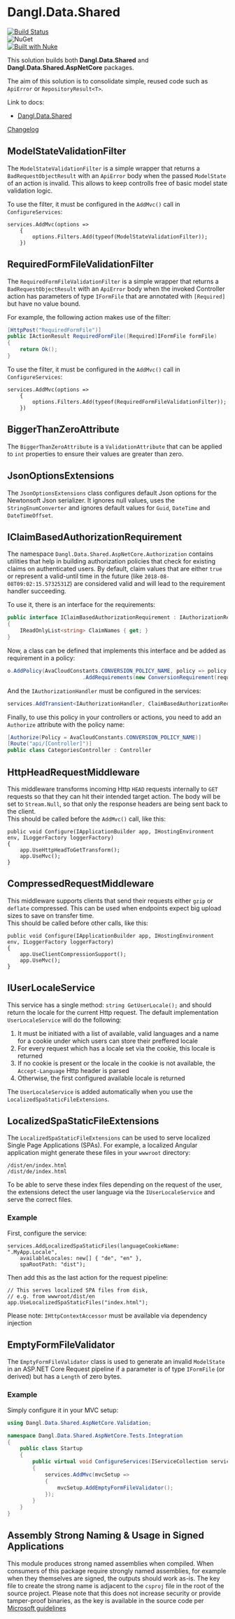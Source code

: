 # Dangl.Data.Shared
[![Build Status](https://jenkins.dangl.me/buildStatus/icon?job=Dangl.Data.Shared/develop)](https://jenkins.dangl.me/job/Dangl.Data.Shared/)  
![NuGet](https://img.shields.io/nuget/v/Dangl.Data.Shared.svg)  
[![Built with Nuke](http://nuke.build/rounded)](https://www.nuke.build)

This solution builds both **Dangl.Data.Shared** and **Dangl.Data.Shared.AspNetCore** packages.

The aim of this solution is to consolidate simple, reused code such as `ApiError` or `RepositoryResult<T>`.

Link to docs:
  * [Dangl.Data.Shared](https://docs.dangl-it.com/Projects/Dangl.Data.Shared)

[Changelog](./CHANGELOG.md)

## ModelStateValidationFilter
The `ModelStateValidationFilter` is a simple wrapper that returns a `BadRequestObjectResult` with an `ApiError` body when the passed `ModelState`
of an action is invalid. This allows to keep controlls free of basic model state validation logic.

To use the filter, it must be configured in the `AddMvc()` call in `ConfigureServices`:

    services.AddMvc(options =>
        {
            options.Filters.Add(typeof(ModelStateValidationFilter));
        })

## RequiredFormFileValidationFilter
The `RequiredFormFileValidationFilter` is a simple wrapper that returns a `BadRequestObjectResult` with an `ApiError` body when the invoked
Controller action has parameters of type `IFormFile` that are annotated with `[Required]` but have no value bound.

For example, the following action makes use of the filter:

```csharp
[HttpPost("RequiredFormFile")]
public IActionResult RequiredFormFile([Required]IFormFile formFile)
{
    return Ok();
}
```

To use the filter, it must be configured in the `AddMvc()` call in `ConfigureServices`:

    services.AddMvc(options =>
        {
            options.Filters.Add(typeof(RequiredFormFileValidationFilter));
        })

## BiggerThanZeroAttribute

The `BiggerThanZeroAttribute` is a `ValidationAttribute` that can be applied to `int` properties to ensure their values are greater than zero.

## JsonOptionsExtensions

The `JsonOptionsExtensions` class configures default Json options for the Newtonsoft Json serializer.
It ignores null values, uses the `StringEnumConverter` and ignores default values for `Guid`, `DateTime`
and `DateTimeOffset`.

## IClaimBasedAuthorizationRequirement

The namespace `Dangl.Data.Shared.AspNetCore.Authorization` contains utilities that help in building authorization policies that
check for existing claims on authenticated users. By default, claim values that are either `true` or represent a valid-until time in
the future (like `2018-08-08T09:02:15.5732531Z`) are considered valid and will lead to the requirement handler succeeding.

To use it, there is an interface for the requirements:

```csharp
public interface IClaimBasedAuthorizationRequirement : IAuthorizationRequirement
{
    IReadOnlyList<string> ClaimNames { get; }
}
```

Now, a class can be defined that implements this interface and be added as requirement in a policy:

```csharp
o.AddPolicy(AvaCloudConstants.CONVERSION_POLICY_NAME, policy => policy
                        .AddRequirements(new ConversionRequirement(requiredUserClaim, requiredClientClaim)));
```

And the `IAuthorizationHandler` must be configured in the services:

```csharp
services.AddTransient<IAuthorizationHandler, ClaimBasedAuthorizationRequirementHandler<ConversionRequirement>>();
```

Finally, to use this policy in your controllers or actions, you need to add an `Authorize` attribute with the policy name:

```csharp
[Authorize(Policy = AvaCloudConstants.CONVERSION_POLICY_NAME)]
[Route("api/[Controller]")]
public class CategoriesController : Controller
```

## HttpHeadRequestMiddleware

This middleware transforms incoming Http `HEAD` requests internally to `GET` requests so that they can hit their intended target action.
The body will be set to `Stream.Null`, so that only the response headers are being sent back to the client.  
This should be called before the `AddMvc()` call, like this:

    public void Configure(IApplicationBuilder app, IHostingEnvironment env, ILoggerFactory loggerFactory)
    {
        app.UseHttpHeadToGetTransform();
        app.UseMvc();
    }

## CompressedRequestMiddleware

This middleware supports clients that send their requests either `gzip` or `deflate` compressed. This can be used when endpoints
expect big upload sizes to save on transfer time.  
This should be called before other calls, like this:

    public void Configure(IApplicationBuilder app, IHostingEnvironment env, ILoggerFactory loggerFactory)
    {
        app.UseClientCompressionSupport();
        app.UseMvc();
    }

## IUserLocaleService

This service has a single method: `string GetUserLocale();` and should return the locale for the current Http
request. The default implementation `UserLocaleService` will do the following:

1. It must be initiated with a list of available, valid languages and a name for a cookie under which users can store their preffered locale
2. For every request which has a locale set via the cookie, this locale is returned
3. If no cookie is present or the locale in the cookie is not available, the `Accept-Language` Http header is parsed
4. Otherwise, the first configured available locale is returned

The `UserLocaleService` is added automatically when you use the `LocalizedSpaStaticFileExtensions`.

## LocalizedSpaStaticFileExtensions

The `LocalizedSpaStaticFileExtensions` can be used to serve localized Single Page Applications (SPAs). For example,
a localized Angular application might generate these files in your `wwwroot` directory:

    /dist/en/index.html
    /dist/de/index.html

To be able to serve these index files depending on the request of the user, the extensions detect the user
language via the `IUserLocaleService` and serve the correct files.

### Example

First, configure the service:

    services.AddLocalizedSpaStaticFiles(languageCookieName: ".MyApp.Locale",
        availableLocales: new[] { "de", "en" },
        spaRootPath: "dist");

Then add this as the last action for the request pipeline:

    // This serves localized SPA files from disk,
    // e.g. from wwwroot/dist/en
    app.UseLocalizedSpaStaticFiles("index.html");

Please note: `IHttpContextAccessor` must be available via dependency injection

## EmptyFormFileValidator

The `EmptyFormFileValidator` class is used to generate an invalid `ModelState` in an ASP.NET Core Request pipeline if a parameter is of type `IFormFile` (or derived) but has a `Length` of zero bytes.

### Example

Simply configure it in your MVC setup:

```csharp
using Dangl.Data.Shared.AspNetCore.Validation;

namespace Dangl.Data.Shared.AspNetCore.Tests.Integration
{
    public class Startup
    {
        public virtual void ConfigureServices(IServiceCollection services)
        {
            services.AddMvc(mvcSetup =>
            {
                mvcSetup.AddEmptyFormFileValidator();
            });
        }
    }
}
```

## Assembly Strong Naming & Usage in Signed Applications

This module produces strong named assemblies when compiled. When consumers of this package require strongly named assemblies, for example when they
themselves are signed, the outputs should work as-is.
The key file to create the strong name is adjacent to the `csproj` file in the root of the source project. Please note that this does not increase
security or provide tamper-proof binaries, as the key is available in the source code per 
[Microsoft guidelines](https://msdn.microsoft.com/en-us/library/wd40t7ad(v=vs.110).aspx)
